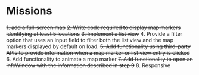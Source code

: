 # Missions
~~1. add a full-screen map~~
~~2. Write code required to display map markers identifying at least 5 locations~~
~~3. Implement a list view~~
4. Provide a filter option that uses an input field to filter both the list view and the map markers displayed by default on load. 
~~5. Add functionality using third-party APIs to provide information when a map marker or list view entry is clicked~~
6. Add functionality to animate a map marker
~~7. Add functionality to open an infoWindow with the information described in step 9~~
8. Responsive

